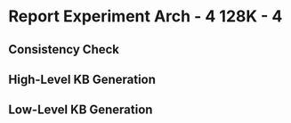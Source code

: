# Report Experiment Arch - 4 128K - 4

## Consistency Check

## High-Level KB Generation

## Low-Level KB Generation